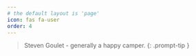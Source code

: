 ```yaml
---
# the default layout is 'page'
icon: fas fa-user
order: 4
---
```

>Steven Goulet - generally a happy camper.
{: .prompt-tip }
